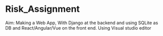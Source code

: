 # Risk_Assignment
Aim: Making a Web App, With Django at the backend and using SQLite as DB and React/Angular/Vue on the front end.
Using Visual studio editor
